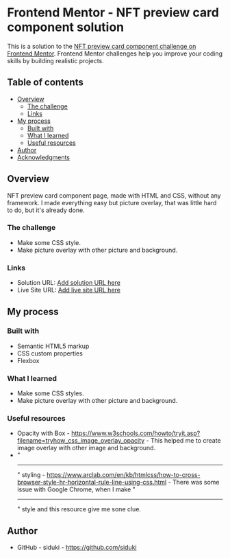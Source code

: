 # Frontend Mentor - NFT preview card component solution

This is a solution to the [NFT preview card component challenge on Frontend Mentor](https://www.frontendmentor.io/challenges/nft-preview-card-component-SbdUL_w0U). Frontend Mentor challenges help you improve your coding skills by building realistic projects. 

## Table of contents

- [Overview](#overview)
  - [The challenge](#the-challenge)
  - [Links](#links)
- [My process](#my-process)
  - [Built with](#built-with)
  - [What I learned](#what-i-learned)
  - [Useful resources](#useful-resources)
- [Author](#author)
- [Acknowledgments](#acknowledgments)

## Overview

NFT preview card component page, made with HTML and CSS, without any framework. I made everything easy but picture overlay, that was little hard to do, but it's already done.

### The challenge

- Make some CSS style.
- Make picture overlay with other picture and background.


### Links

- Solution URL: [Add solution URL here]([https://your-solution-url.com](https://github.com/siduki/nft-preview-card-component-main))
- Live Site URL: [Add live site URL here]([https://your-live-site-url.com](https://siduki.github.io/nft-preview-card-component-main/))

## My process

### Built with

- Semantic HTML5 markup
- CSS custom properties
- Flexbox

### What I learned

- Make some CSS styles.
- Make picture overlay with other picture and background.

### Useful resources

- Opacity with Box - https://www.w3schools.com/howto/tryit.asp?filename=tryhow_css_image_overlay_opacity - This helped me to create image overlay with other image and background.
- "<hr>" styling - https://www.arclab.com/en/kb/htmlcss/how-to-cross-browser-style-hr-horizontal-rule-line-using-css.html - There was some issue with Google Chrome, when I make "<hr>" style and this resource give me sone clue.

## Author

- GitHub - siduki - https://github.com/siduki

